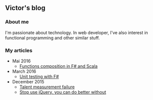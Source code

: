 ## Victor's blog

### About me
I'm passionate about technology. In web developer, I've also interest in functional programming and other similar stuff.

### My articles

- Mai 2016
	- [Functions composition in F# and Scala](posts/20160503-functions-composition-in-fsharp-and-scala.html)
- March 2016
    - [Unit testing with F#](posts/20160331-fsharp-unit-testing.html)
- December 2015
    - [Talent measurement failure](posts/20151217-talent-measurement-failure.html)
    - [Stop use jQuery, you can do better without](posts/20151216-stop-use-jquery-you-can-do-better-without.html)

